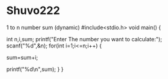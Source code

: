 # Shuvo222
1 to n number sum (dynamic)
#include<stdio.h>
void main()
{

int n,i,sum;
printf("Enter The number you want to calculate:");
scanf("%d",&n);
for(int i=1;i<=n;i++)
{

sum=sum+i;

printf("%d\n",sum);
}
}
